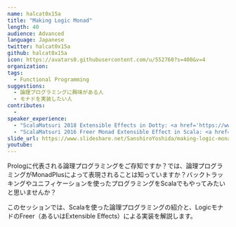 ```yaml
---
name: halcat0x15a
title: "Making Logic Monad"
length: 40
audience: Advanced
language: Japanese
twitter: halcat0x15a
github: halcat0x15a
icon: https://avatars0.githubusercontent.com/u/552760?s=400&v=4
organization: 
tags:
  - Functional Programming
suggestions:
  - 論理プログラミングに興味がある人
  - モナドを実装したい人
contributes:
  - 
speaker_experience:
  - "ScalaMatsuri 2018 Extensible Effects in Dotty: <a href='https://www.youtube.com/watch?v=QeW8Cka28vs'>https://www.youtube.com/watch?v=QeW8Cka28vs</a>"
  - "ScalaMatsuri 2016 Freer Monad Extensible Effect in Scala: <a href='https://www.youtube.com/watch?v=xXM30PuU_bY'>https://www.youtube.com/watch?v=xXM30PuU_bY</a>"
slide_url: https://www.slideshare.net/SanshiroYoshida/making-logic-monad
youtube:
---
```

Prologに代表される論理プログラミングをご存知ですか？では、論理プログラミングがMonadPlusによって表現されることは知っていますか？バックトラッキングやユニフィケーションを使ったプログラミングをScalaでもやってみたいと思いませんか？

このセッションでは、Scalaを使った論理プログラミングの紹介と、LogicモナドのFreer（あるいはExtensible Effects）による実装を解説します。
